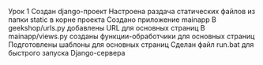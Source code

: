 Урок 1
Создан django-проект
Настроена раздача статических файлов из папки static в корне проекта
Создано приложение mainapp
В geekshop/urls.py добавлены URL для основных страниц
В mainapp/views.py созданы функции-обработчики для основных страниц
Подготовлены шаблоны для основных страниц
Сделан файл run.bat для быстрого запуска Django-сервера
